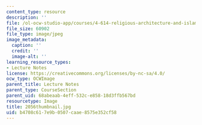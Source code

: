 ```yaml
---
content_type: resource
description: ''
file: /ol-ocw-studio-app/courses/4-614-religious-architecture-and-islamic-cultures-fall-2002/b4708c617e9b0507caae8575e352cf58_2056thumbnail.jpg
file_size: 60902
file_type: image/jpeg
image_metadata:
  caption: ''
  credit: ''
  image-alt: ''
learning_resource_types:
- Lecture Notes
license: https://creativecommons.org/licenses/by-nc-sa/4.0/
ocw_type: OCWImage
parent_title: Lecture Notes
parent_type: CourseSection
parent_uid: 68abeaab-4eff-532c-e858-18d3ffb567bd
resourcetype: Image
title: 2056thumbnail.jpg
uid: b4708c61-7e9b-0507-caae-8575e352cf58
---
```

